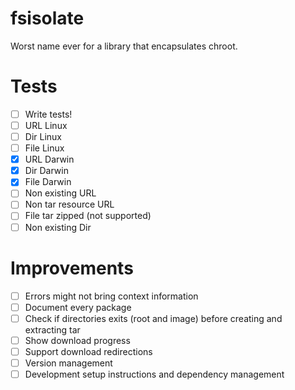 # fsisolate

Worst name ever for a library that encapsulates chroot.


# Tests
- [ ] Write tests!
- [ ] URL Linux
- [ ] Dir Linux
- [ ] File Linux
- [x] URL Darwin
- [x] Dir Darwin
- [x] File Darwin
- [ ] Non existing URL
- [ ] Non tar resource URL
- [ ] File tar zipped (not supported)
- [ ] Non existing Dir

# Improvements

- [ ] Errors might not bring context information
- [ ] Document every package
- [ ] Check if directories exits (root and image) before creating and extracting tar
- [ ] Show download progress
- [ ] Support download redirections
- [ ] Version management
- [ ] Development setup instructions and dependency management
